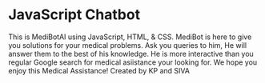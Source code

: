 # JavaScript Chatbot 

This is MediBotAI using JavaScript, HTML, & CSS. MediBot is here to give you solutions for your medical problems.
Ask you queries to him, He will answer them to the best of his knowledge.
He is more interactive than you regular Google search for medical asiistance your looking for.
We hope you enjoy this Medical Assistance!
Created by KP and SIVA
